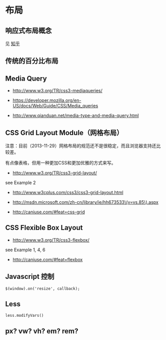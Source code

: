 # 布局

## 响应式布局概念

见 [知乎](http://www.zhihu.com/question/20976405)

## 传统的百分比布局

## Media Query

- http://www.w3.org/TR/css3-mediaqueries/

- https://developer.mozilla.org/en-US/docs/Web/Guide/CSS/Media_queries

- http://www.qianduan.net/media-type-and-media-query.html

## CSS Grid Layout Module（网格布局）

注意：目前（2013-11-29）网格布局的规范还不是很稳定，而且浏览器支持还比较差。

有点像表格，但用一种更加CSS和更加优雅的方式来写。

- http://www.w3.org/TR/css3-grid-layout/

see Example 2

- http://www.w3cplus.com/css3/css3-grid-layout.html

- http://msdn.microsoft.com/zh-cn/library/ie/hh673533\(v=vs.85\).aspx

- http://caniuse.com/#feat=css-grid

## CSS Flexible Box Layout

- http://www.w3.org/TR/css3-flexbox/

see Example 1, 4, 6

- http://caniuse.com/#feat=flexbox

## Javascript 控制

```
$(window).on('resize', callback);
```

## Less

```
less.modifyVars()
```

## px? vw? vh? em? rem?
